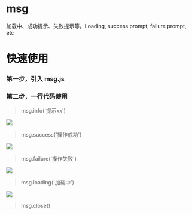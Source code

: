 # msg
加载中、成功提示、失败提示等。Loading, success prompt, failure prompt, etc

# 快速使用
### 第一步，引入 msg.js 
<script src="./msg.js"></script>
### 第二步，一行代码使用
> msg.info('提示xx')

![](http://res.weiunity.com/msg/images/info.png)

> msg.success('操作成功')

![](http://res.weiunity.com/msg/images/success.png)

> msg.failure('操作失败')

![](http://res.weiunity.com/msg/images/failure.png)

> msg.loading('加载中')

![](http://res.weiunity.com/msg/images/loading.gif)

> msg.close()